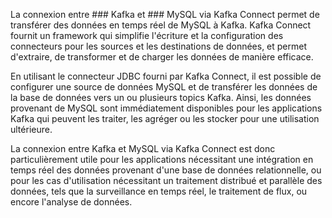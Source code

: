 

La connexion entre ### Kafka et  ### MySQL via Kafka Connect permet de transférer des données en temps réel de MySQL à Kafka. Kafka Connect fournit un framework qui simplifie l'écriture et la configuration des connecteurs pour les sources et les destinations de données, et permet d'extraire, de transformer et de charger les données de manière efficace.

En utilisant le connecteur JDBC fourni par Kafka Connect, il est possible de configurer une source de données MySQL et de transférer les données de la base de données vers un ou plusieurs topics Kafka. Ainsi, les données provenant de MySQL sont immédiatement disponibles pour les applications Kafka qui peuvent les traiter, les agréger ou les stocker pour une utilisation ultérieure.

La connexion entre Kafka et MySQL via Kafka Connect est donc particulièrement utile pour les applications nécessitant une intégration en temps réel des données provenant d'une base de données relationnelle, ou pour les cas d'utilisation nécessitant un traitement distribué et parallèle des données, tels que la surveillance en temps réel, le traitement de flux, ou encore l'analyse de données.

